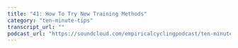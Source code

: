 ```yaml
---
title: "41: How To Try New Training Methods"
category: "ten-minute-tips"
transcript_url: ""
podcast_url: "https://soundcloud.com/empiricalcyclingpodcast/ten-minute-tips-41-how-to-try-new-training-methods"
---
```

